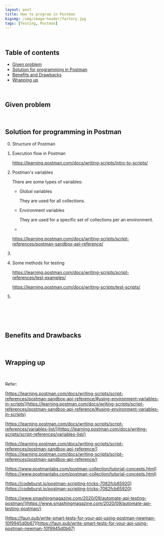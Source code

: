 ```yaml
---
layout: post
title: How to program in Postman
bigimg: /img/image-header/factory.jpg
tags: [Testing, Postman]
---
```




<br>

## Table of contents
- [Given problem](#given-problem)
- [Solution for programming in Postman](#solution-for-programming-in-postman)
- [Benefits and Drawbacks](#benefits-and-drawbacks)
- [Wrapping up](#wrapping-up)


<br>

## Given problem






<br>

## Solution for programming in Postman

0. Structure of Postman



1. Execution flow in Postman

    https://learning.postman.com/docs/writing-scripts/intro-to-scripts/


2. Postman's variables

    There are some types of variables:
    - Global variables

        They are used for all collections.

    - Environment variables

        They are used for a specific set of collections per an environment.

    - 

    https://learning.postman.com/docs/writing-scripts/script-references/postman-sandbox-api-reference/

3. 




4. Some methods for testing

    https://learning.postman.com/docs/writing-scripts/script-references/test-examples/

    https://learning.postman.com/docs/writing-scripts/test-scripts/

5. 




<br>

## 





<br>

## Benefits and Drawbacks






<br>

## Wrapping up



<br>

Refer:

[https://learning.postman.com/docs/writing-scripts/script-references/postman-sandbox-api-reference/#using-environment-variables-in-scripts](https://learning.postman.com/docs/writing-scripts/script-references/postman-sandbox-api-reference/#using-environment-variables-in-scripts)

[https://learning.postman.com/docs/writing-scripts/script-references/variables-list/](https://learning.postman.com/docs/writing-scripts/script-references/variables-list/)

[https://learning.postman.com/docs/writing-scripts/script-references/postman-sandbox-api-reference/](https://learning.postman.com/docs/writing-scripts/script-references/postman-sandbox-api-reference/)

[https://www.postmanlabs.com/postman-collection/tutorial-concepts.html](https://www.postmanlabs.com/postman-collection/tutorial-concepts.html)

[https://codeburst.io/postman-scripting-tricks-7082fcb65920](https://codeburst.io/postman-scripting-tricks-7082fcb65920)

[https://www.smashingmagazine.com/2020/09/automate-api-testing-postman/](https://www.smashingmagazine.com/2020/09/automate-api-testing-postman/)

[https://faun.pub/write-smart-tests-for-your-api-using-postman-newman-10f9945d0b67](https://faun.pub/write-smart-tests-for-your-api-using-postman-newman-10f9945d0b67)